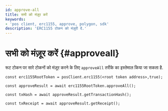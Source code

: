 ```yaml
---
id: approve-all
title: सभी को मंज़ूर करें
keywords:
- 'pos client, erc1155, approve, polygon, sdk'
description: 'ERC1155 टोकन को मंज़ूरी दें.'
---
```


# सभी को मंज़ूर करें {#approveall}

रूट टोकन पर सारे टोकनों को मंज़ूर करने के लिए `approveAll` तरीके का इस्तेमाल किया जा सकता है.

```
const erc1155RootToken = posClient.erc1155(<root token address>,true);

const approveResult = await erc1155RootToken.approveAll();

const txHash = await approveResult.getTransactionHash();

const txReceipt = await approveResult.getReceipt();

```
